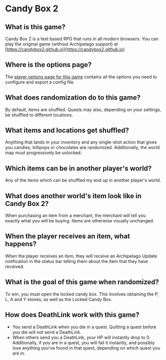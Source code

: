 # Candy Box 2

## What is this game?
Candy Box 2 is a text based RPG that runs in all modern browsers. You can play the original game (without Archipelago
support) at [https://candybox2.github.io](https://candybox2.github.io)

## Where is the options page?
The [player options page for this game](../player-options) contains all the options you need to configure
and export a config file.

## What does randomization do to this game?
By default, items are shuffled. Quests may also, depending on your settings, be shuffled to different locations.

## What items and locations get shuffled?
Anything that lands in your inventory and any single-shot action that gives you candies, lollipops or chocolates are
randomized. Additionally, the world map must progressively be unlocked.

## Which items can be in another player's world?
Any of the items which can be shuffled my end up in another player's world.

## What does another world's item look like in Candy Box 2?
When purchasing an item from a merchant, the merchant will tell you exactly what you will be buying. Items are otherwise
visually unchanged.

## When the player receives an item, what happens?
When the player receives an item, they will receive an Archipelago Update notification in the status bar telling them
about the item that they have received.

## What is the goal of this game when randomized?
To win, you must open the locked candy box. This involves obtaining the P, L, A and Y stones, as well as the Locked
Candy Box.

## How does DeathLink work with this game?
- You send a DeathLink when you die in a quest. Quitting a quest before you die will not send a DeathLink.
- When others send you a DeathLink, your HP will instantly drop to 0. Additionally, if you are in a quest, you will
  fail it instantly, and possibly lose anything you've found in that quest, depending on which quest you are in.
